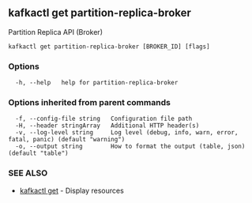 ## kafkactl get partition-replica-broker

Partition Replica API (Broker)

```
kafkactl get partition-replica-broker [BROKER_ID] [flags]
```

### Options

```
  -h, --help   help for partition-replica-broker
```

### Options inherited from parent commands

```
  -f, --config-file string   Configuration file path
  -H, --header stringArray   Additional HTTP header(s)
  -v, --log-level string     Log level (debug, info, warn, error, fatal, panic) (default "warning")
  -o, --output string        How to format the output (table, json) (default "table")
```

### SEE ALSO

* [kafkactl get](kafkactl_get.md)	 - Display resources

